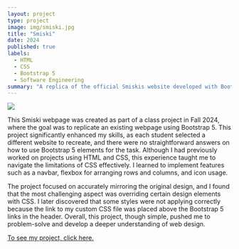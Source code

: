```yaml
---
layout: project
type: project
image: img/smiski.jpg
title: "Smiski"
date: 2024
published: true
labels:
  - HTML
  - CSS
  - Bootstrap 5
  - Software Engineering
summary: "A replica of the official Smiskis website developed with Bootstrap."
---
```


<img class="img-fluid" src="../img/smiski-screenshot.png">

This Smiski webpage was created as part of a class project in Fall 2024, where the goal was to replicate an existing webpage using Bootstrap 5. This project significantly enhanced my skills, as each student selected a different website to recreate, and there were no straightforward answers on how to use Bootstrap 5 elements for the task. Although I had previously worked on projects using HTML and CSS, this experience taught me to navigate the limitations of CSS effectively. I learned to implement features such as a navbar, flexbox for arranging rows and columns, and icon usage.

The project focused on accurately mirroring the original design, and I found that the most challenging aspect was overriding certain design elements with CSS. I later discovered that some styles were not applying correctly because the link to my custom CSS file was placed above the Bootstrap 5 links in the header. Overall, this project, though simple, pushed me to problem-solve and develop a deeper understanding of web design.

<a href="https://github.com/tiffanyduong1/smiski"> To see my project, click here. </a>

